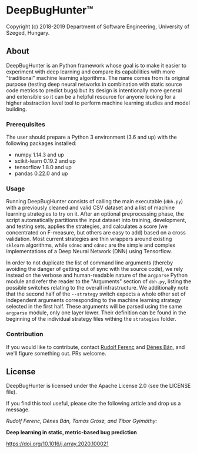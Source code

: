 # DeepBugHunter™

Copyright (c) 2018-2019 Department of Software Engineering, University of Szeged, Hungary.


## About

DeepBugHunter is an Python framework whose goal is to make it easier to experiment with deep learning and compare its capabilities with more "traditional" machine learning algorithms. The name comes from its original purpose (testing deep neural networks in combination with static source code metrics to predict bugs) but its design is intentionally more general and extensible so it can be a helpful resource for anyone looking for a higher abstraction level tool to perform machine learning studies and model building.


### Prerequisites

The user should prepare a Python 3 environment (3.6 and up) with the following packages installed:

- numpy 1.14.3 and up
- scikit-learn 0.19.2 and up
- tensorflow 1.8.0 and up
- pandas 0.22.0 and up


### Usage

Running DeepBugHunter consists of calling the main executable (`dbh.py`) with a previously cleaned and valid CSV dataset and a list of machine learning strategies to try on it. After an optional preprocessing phase, the script automatically partitions the input dataset into training, development, and testing sets, applies the strategies, and calculates a score (we concentrated on F-measure, but others are easy to add) based on a cross validation. Most current strategies are thin wrappers around existing `sklearn` algorithms, while `sdnnc` and `cdnnc` are the simple and complex implementations of a Deep Neural Network (DNN) using Tensorflow.

In order to not duplicate the list of command line arguments (thereby avoiding the danger of getting out of sync with the source code), we rely instead on the verbose and human-readable nature of the `argparse` Python module and refer the reader to the "Arguments" section of `dbh.py`, listing the possible switches relating to the overall infrastructure.
We additionally note that the second half of the `--strategy` switch expects a whole other set of independent arguments corresponding to the machine learning strategy selected in the first half. These arguments will be parsed using the same `argparse` module, only one layer lower. Their definition can be found in the beginning of the individual strategy files withing the `strategies` folder.


### Contribution

If you would like to contribute, contact [Rudolf Ferenc](https://github.com/ferencr) and [Dénes Bán](https://github.com/mrzealot), and we'll figure something out. PRs welcome.


## License

DeepBugHunter is licensed under the Apache License 2.0 (see the LICENSE file).

If you find this tool useful, please cite the following article and drop us a message.

*Rudolf Ferenc, Dénes Bán, Tamás Grósz, and Tibor Gyimóthy:*

**Deep learning in static, metric-based bug prediction**

https://doi.org/10.1016/j.array.2020.100021
